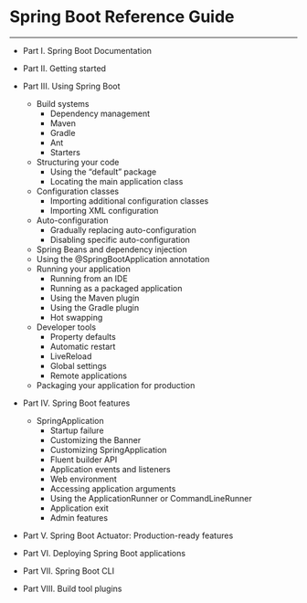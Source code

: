 
# Spring Boot Reference Guide

----

-  Part I. Spring Boot Documentation
-  Part II. Getting started
-  Part III. Using Spring Boot
    - Build systems
        -  Dependency management
        -  Maven
        -  Gradle
        -  Ant
        -  Starters
    - Structuring your code
        - Using the “default” package
        - Locating the main application class
    - Configuration classes
        - Importing additional configuration classes
        - Importing XML configuration
    - Auto-configuration
        - Gradually replacing auto-configuration
        - Disabling specific auto-configuration
    - Spring Beans and dependency injection
    - Using the @SpringBootApplication annotation
    - Running your application
        - Running from an IDE
        - Running as a packaged application
        - Using the Maven plugin
        - Using the Gradle plugin
        - Hot swapping
    - Developer tools
        - Property defaults
        - Automatic restart
        - LiveReload
        - Global settings
        - Remote applications
    - Packaging your application for production
-  Part IV. Spring Boot features
    -  SpringApplication
        - Startup failure
        - Customizing the Banner
        - Customizing SpringApplication
        - Fluent builder API
        - Application events and listeners
        - Web environment
        - Accessing application arguments
        - Using the ApplicationRunner or CommandLineRunner
        - Application exit
        - Admin features
-  Part V. Spring Boot Actuator: Production-ready features

-  Part VI. Deploying Spring Boot applications

-  Part VII. Spring Boot CLI

-  Part VIII. Build tool plugins